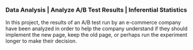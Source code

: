### Data Analysis | Analyze A/B Test Results | Inferential Statistics

In this project, the results of an A/B test run by an e-commerce company have been analyzed in order to help the company understand if they should implement the new page, keep the old page, or perhaps run the experiment longer to make their decision.
